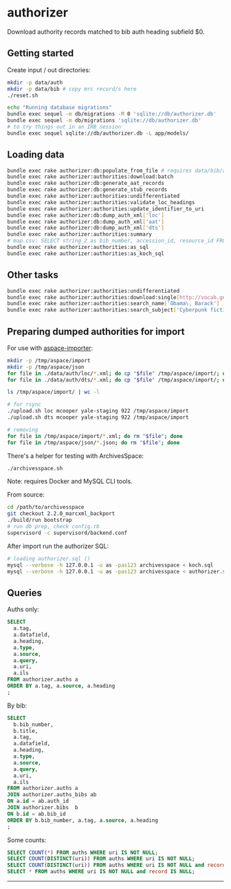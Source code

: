 # authorizer

Download authority records matched to bib auth heading subfield $0.

## Getting started

Create input / out directories:

```bash
mkdir -p data/auth
mkdir -p data/bib # copy mrc record/s here
./reset.sh

echo "Running database migrations"
bundle exec sequel -m db/migrations -M 0 'sqlite://db/authorizer.db'
bundle exec sequel -m db/migrations 'sqlite://db/authorizer.db'
# to try things out in an IRB session
bundle exec sequel sqlite://db/authorizer.db -L app/models/
```

## Loading data

```bash
bundle exec rake authorizer:db:populate_from_file # requires data/bib/authorizer.mrc
bundle exec rake authorizer:authorities:download:batch
bundle exec rake authorizer:db:generate_aat_records
bundle exec rake authorizer:db:generate_stub_records
bundle exec rake authorizer:authorities:undifferentiated
bundle exec rake authorizer:authorities:validate_loc_headings
bundle exec rake authorizer:authorities:update_identifier_to_uri
bundle exec rake authorizer:db:dump_auth_xml['loc']
bundle exec rake authorizer:db:dump_auth_xml['aat']
bundle exec rake authorizer:db:dump_auth_xml['dts']
bundle exec rake authorizer:authorities:summary
# map.csv: SELECT string_2 as bib_number, accession_id, resource_id FROM user_defined WHERE string_2 IS NOT NULL;
bundle exec rake authorizer:authorities:as_sql
bundle exec rake authorizer:authorities:as_koch_sql
```

## Other tasks

```bash
bundle exec rake authorizer:authorities:undifferentiated
bundle exec rake authorizer:authorities:download:single[http://vocab.getty.edu/aat/300028689,AAT] | xmllint --format -
bundle exec rake authorizer:authorities:search_name['Obama\, Barack']
bundle exec rake authorizer:authorities:search_subject['Cyberpunk fiction']
```

## Preparing dumped authorities for import

For use with [aspace-importer](https://github.com/lyrasis/aspace-importer.git):

```bash
mkdir -p /tmp/aspace/import
mkdir -p /tmp/aspace/json
for file in ./data/auth/loc/*.xml; do cp "$file" /tmp/aspace/import/; done
for file in ./data/auth/dts/*.xml; do cp "$file" /tmp/aspace/import/; done

ls /tmp/aspace/import/ | wc -l

# for rsync
./upload.sh loc mcooper yale-staging 922 /tmp/aspace/import
./upload.sh dts mcooper yale-staging 922 /tmp/aspace/import

# removing
for file in /tmp/aspace/import/*.xml; do rm "$file"; done
for file in /tmp/aspace/json/*.json; do rm "$file"; done
```

There's a helper for testing with ArchivesSpace:

```bash
./archivesspace.sh
```

Note: requires Docker and MySQL CLI tools.

From source:

```bash
cd /path/to/archivesspace
git checkout 2.2.0_marcxml_backport
./build/run bootstrap
# run db prep, check config.rb
supervisord -c supervisord/backend.conf
```

After import run the authorizer SQL:

```bash
# loading authorizer.sql ()
mysql --verbose -h 127.0.0.1 -u as -pas123 archivesspace < koch.sql
mysql --verbose -h 127.0.0.1 -u as -pas123 archivesspace < authorizer.sql
```

## Queries

Auths only:

```sql
SELECT
  a.tag,
  a.datafield,
  a.heading,
  a.type,
  a.source,
  a.query,
  a.uri,
  a.ils
FROM authorizer.auths a
ORDER BY a.tag, a.source, a.heading
;
```

By bib:

```sql
SELECT
  b.bib_number,
  b.title,
  a.tag,
  a.datafield,
  a.heading,
  a.type,
  a.source,
  a.query,
  a.uri,
  a.ils
FROM authorizer.auths a
JOIN authorizer.auths_bibs ab
ON a.id = ab.auth_id
JOIN authorizer.bibs  b
ON b.id = ab.bib_id
ORDER BY b.bib_number, a.tag, a.source, a.heading
;
```

Some counts:

```sql
SELECT COUNT(*) FROM auths WHERE uri IS NOT NULL;
SELECT COUNT(DISTINCT(uri)) FROM auths WHERE uri IS NOT NULL;
SELECT COUNT(DISTINCT(uri)) FROM auths WHERE uri IS NOT NULL and record IS NOT NULL;
SELECT * FROM auths WHERE uri IS NOT NULL and record IS NULL;
```

---
